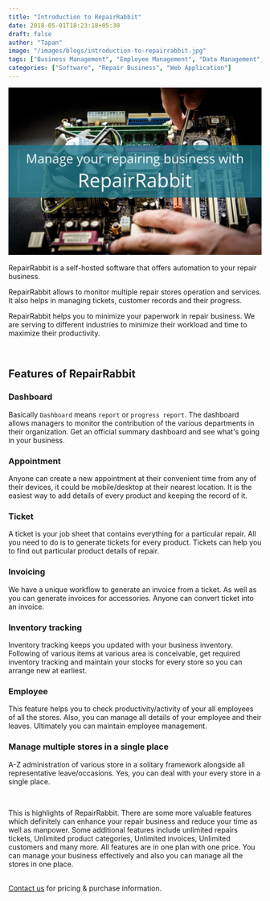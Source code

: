 ```yaml
---
title: "Introduction to RepairRabbit"
date: 2018-05-01T18:23:18+05:30
draft: false
auther: "Tapan"
image: "/images/blogs/introduction-to-repairrabbit.jpg"
tags: ["Business Management", "Employee Management", "Data Management", "Multiple Store Management", "Inventory Management"]
categories: ["Software", "Repair Business", "Web Application"]
---
```


<img src="/images/blogs/introduction-to-repairrabbit.jpg" alt="Introduction to RepairRabbit" />

<br>

RepairRabbit is a self-hosted software that offers automation to your repair business.

RepairRabbit allows to monitor multiple repair stores operation and services. It also helps in managing tickets, customer records and their progress.
   
RepairRabbit helps you to minimize your paperwork in repair business. We are serving to different industries to minimize their workload and time to maximize their productivity.
   
<br>
      
## Features of RepairRabbit

### Dashboard
Basically `Dashboard` means `report` or `progress report`. The dashboard allows managers to monitor the contribution of the various departments in their organization. Get an official summary dashboard and see what's going in your business.
  
### Appointment
Anyone can create a new appointment at their convenient time from any of their devices, it could be mobile/desktop at their nearest location. It is the easiest way to add details of every product and keeping the record of it.
    
### Ticket
A ticket is your job sheet that contains everything for a particular repair. All you need to do is to generate tickets for every product. Tickets can help you to find out particular product details of repair.
  
### Invoicing
We have a unique workflow to generate an invoice from a ticket. As well as you can generate invoices for accessories. Anyone can convert ticket into an invoice.
    
### Inventory tracking
Inventory tracking keeps you updated with your business inventory. Following of various items at various area is conceivable, get required inventory tracking and maintain your stocks for every store so you can arrange new at earliest.
     
### Employee
This feature helps you to check productivity/activity of your all employees of all the stores. Also, you can manage all details of your employee and their leaves. Ultimately you can maintain employee management.
   
### Manage multiple stores in a single place
A-Z administration of various store in a solitary framework alongside all representative leave/occasions. Yes, you can deal with your every store in a single place.
     
<br>

This is highlights of RepairRabbit. There are some more valuable features which definitely can enhance your repair business and reduce your time as well as manpower. 
Some additional features include unlimited repairs tickets, Unlimited product categories, Unlimited invoices, Unlimited customers and many more. All features are in one plan with one price. You can manage your business effectively and also you can manage all the stores in one place.
<br>
<br>

<a href="mailto:contact@repairrabbit.co?subject=Query of RepairRabbit" target="_blank">Contact us</a> for pricing & purchase information.

<br>

